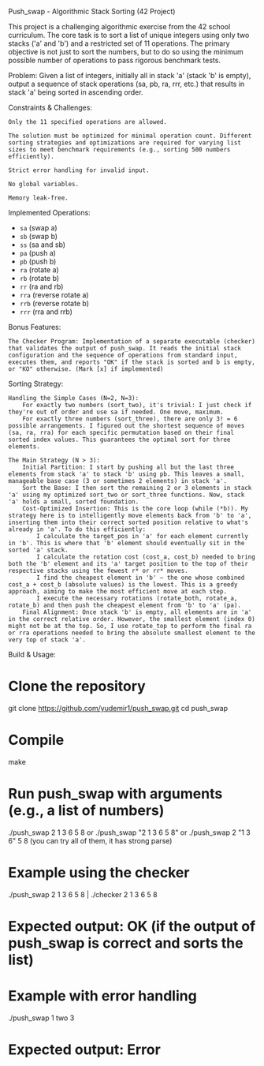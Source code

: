 Push_swap - Algorithmic Stack Sorting (42 Project)

This project is a challenging algorithmic exercise from the 42 school curriculum. The core task is to sort a list of unique integers using only two stacks ('a' and 'b') and a restricted set of 11 operations. The primary objective is not just to sort the numbers, but to do so using the minimum possible number of operations to pass rigorous benchmark tests.

Problem: Given a list of integers, initially all in stack 'a' (stack 'b' is empty), output a sequence of stack operations (sa, pb, ra, rrr, etc.) that results in stack 'a' being sorted in ascending order.

Constraints & Challenges:

    Only the 11 specified operations are allowed.

    The solution must be optimized for minimal operation count. Different sorting strategies and optimizations are required for varying list sizes to meet benchmark requirements (e.g., sorting 500 numbers efficiently).

    Strict error handling for invalid input.

    No global variables.

    Memory leak-free.

Implemented Operations:
*   `sa` (swap a)
*   `sb` (swap b)
*   `ss` (sa and sb)
*   `pa` (push a)
*   `pb` (push b)
*   `ra` (rotate a)
*   `rb` (rotate b)
*   `rr` (ra and rb)
*   `rra` (reverse rotate a)
*   `rrb` (reverse rotate b)
*   `rrr` (rra and rrb)
  
Bonus Features:

    The Checker Program: Implementation of a separate executable (checker) that validates the output of push_swap. It reads the initial stack configuration and the sequence of operations from standard input, executes them, and reports "OK" if the stack is sorted and b is empty, or "KO" otherwise. (Mark [x] if implemented)

Sorting Strategy:

    Handling the Simple Cases (N=2, N=3):
        For exactly two numbers (sort_two), it's trivial: I just check if they're out of order and use sa if needed. One move, maximum.
        For exactly three numbers (sort_three), there are only 3! = 6 possible arrangements. I figured out the shortest sequence of moves (sa, ra, rra) for each specific permutation based on their final sorted index values. This guarantees the optimal sort for three elements.

    The Main Strategy (N > 3):
        Initial Partition: I start by pushing all but the last three elements from stack 'a' to stack 'b' using pb. This leaves a small, manageable base case (3 or sometimes 2 elements) in stack 'a'.
        Sort the Base: I then sort the remaining 2 or 3 elements in stack 'a' using my optimized sort_two or sort_three functions. Now, stack 'a' holds a small, sorted foundation.
        Cost-Optimized Insertion: This is the core loop (while (*b)). My strategy here is to intelligently move elements back from 'b' to 'a', inserting them into their correct sorted position relative to what's already in 'a'. To do this efficiently:
            I calculate the target_pos in 'a' for each element currently in 'b'. This is where that 'b' element should eventually sit in the sorted 'a' stack.
            I calculate the rotation cost (cost_a, cost_b) needed to bring both the 'b' element and its 'a' target position to the top of their respective stacks using the fewest r* or rr* moves.
            I find the cheapest element in 'b' – the one whose combined cost_a + cost_b (absolute values) is the lowest. This is a greedy approach, aiming to make the most efficient move at each step.
            I execute the necessary rotations (rotate_both, rotate_a, rotate_b) and then push the cheapest element from 'b' to 'a' (pa).
        Final Alignment: Once stack 'b' is empty, all elements are in 'a' in the correct relative order. However, the smallest element (index 0) might not be at the top. So, I use rotate_top to perform the final ra or rra operations needed to bring the absolute smallest element to the very top of stack 'a'.

Build & Usage:

      
# Clone the repository
git clone https://github.com/yudemir1/push_swap.git
cd push_swap

# Compile
make

# Run push_swap with arguments (e.g., a list of numbers)
./push_swap 2 1 3 6 5 8 or ./push_swap "2 1 3 6 5 8" or ./push_swap 2 "1 3 6" 5 8 (you can try all of them, it has strong parse)

# Example using the checker
./push_swap 2 1 3 6 5 8 | ./checker 2 1 3 6 5 8
# Expected output: OK (if the output of push_swap is correct and sorts the list)

# Example with error handling
./push_swap 1 two 3
# Expected output: Error

    
